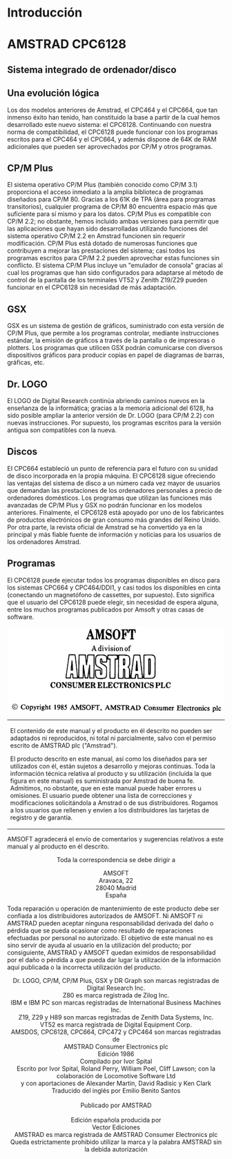 # Introducción 
# AMSTRAD CPC6128
## Sistema integrado de ordenador/disco
## Una evolución lógica

Los dos modelos anteriores de Amstrad, el CPC464 y el CPC664, que tan inmenso éxito han tenido, han constituido la base a partir de la cual hemos desarrollado este nuevo sistema: el CPC6128. Continuando con nuestra norma de compatibilidad, el CPC6128 puede funcionar con los programas escritos para el CPC464 y el CPC664, y además dispone de 64K de RAM adicionales que pueden ser aprovechados por CP/M y otros programas. 

## CP/M Plus
El sistema operativo CP/M Plus (también conocido como CP/M 3.1) proporciona el acceso inmediato a la amplia biblioteca de programas diseñados para CP/M 80. Gracias a los 61K de TPA (área para programas transitorios), cualquier programa de CP/M 80 encuentra espacio más que suficiente para sí mismo y para los datos. CP/M Plus es compatible con CP/M 2.2; no obstante, hemos incluido ambas versiones para permitir que las aplicaciones que hayan sido desarrolladas utilizando funciones del sistema operativo CP/M 2.2 en Amstrad funcionen sin requerir modificación. CP/M Plus está dotado de numerosas funciones que contribuyen a mejorar las prestaciones del sistema; casi todos los programas escritos para CP/M 2.2 pueden aprovechar estas funciones sin conflicto. El sistema CP/M Plus incluye un "emulador de consola" gracias al cual los programas que han sido configurados para adaptarse al método de control de la pantalla de los terminales VT52 y Zenith Z19/Z29 pueden funcionar en el CPC6128 sin necesidad de más adaptación. 

## GSX 
GSX es un sistema de gestión de gráficos, suministrado con esta versión de CP/M Plus, que permite a los programas controlar, mediante instrucciones estándar, la emisión de gráficos a través de la pantalla o de impresoras o plotters. Los programas que utilicen GSX podrán comunicarse con diversos dispositivos gráficos para producir copias en papel de diagramas de barras, gráficas, etc. 

## Dr. LOGO 
El LOGO de Digital Research continúa abriendo caminos nuevos en la enseñanza de la informática; gracias a la memoria adicional del 6128, ha sido posible ampliar la anterior versión de Dr. LOGO (para CP/M 2.2) con nuevas instrucciones. Por supuesto, los programas escritos para la versión antigua son compatibles con la nueva. 

## Discos 
EI CPC664 estableció un punto de referencia para el futuro con su unidad de disco incorporada en la propia máquina. El CPC6128 sigue ofreciendo las ventajas del sistema de disco a un número cada vez mayor de usuarios que demandan las prestaciones de los ordenadores personales a precio de ordenadores domésticos. Los programas que utilizan las funciones más avanzadas de CP/M Plus y GSX no podrán funcionar en los modelos anteriores. Finalmente, el CPC6128 está apoyado por uno de los fabricantes de productos electrónicos de gran consumo más grandes del Reino Unido. Por otra parte, la revista oficial de Amstrad se ha convertido ya en la principal y más fiable fuente de información y noticias para los usuarios de los ordenadores Amstrad. 

## Programas 
El CPC6128 puede ejecutar todos los programas disponibles en disco para los sistemas CPC664 y CPC464/DDI1, y casi todos los disponibles en cinta (conectando un magnetófono de cassettes, por supuesto). Esto significa que el usuario del CPC6128 puede elegir, sin necesidad de espera alguna, entre los muchos programas publicados por Amsoft y otras casas de software. 

![](png/c00-p00-i01.png)

<table><tr><td>
<p>El contenido de este manual y el producto en él descrito no pueden ser adaptados ni reproducidos, ni total ni parcialmente, salvo con el  permiso escrito de AMSTRAD plc ("Amstrad").</p>
<p>El producto descrito en este manual, así como los diseñados para ser utilizados con él, están sujetos a desarrollo y mejoras continuas. Toda la información técnica relativa al producto y su utilización (incluida la que figura en este manual) es suministrada por Amstrad de buena fe.  Admitimos, no obstante, que en este manual puede haber errores u omisiones. El usuario puede obtener una lista de correcciones y modificaciones solicitándola a Amstrad o de sus distribuidores. Rogamos a los usuarios que rellenen y envíen a los distribuidores las tarjetas de registro y de garantía.</p>
</td></tr></table>

AMSOFT agradecerá el envío de comentarios y sugerencias relativos a este manual y al producto en él descrito. 

<p align="center">Toda la correspondencia se debe dirigir a </p>
<p align="center">AMSOFT<br />
Aravaca, 22<br />
28040 Madrid <br />
España <br />
</p>

Toda reparación u operación de mantenimiento de este producto debe ser confiada a los distribuidores autorizados de AMSOFT. Ni AMSOFT ni AMSTRAD pueden aceptar ninguna responsabilidad derivada del daño o pérdida que se pueda ocasionar como resultado de reparaciones efectuadas por personal no autorizado. El objetivo de este manual no es sino servir de ayuda al usuario en la utilización del producto; por consiguiente, AMSTRAD y AMSOFT quedan eximidos de responsabilidad por el daño o pérdida a que pueda dar lugar la utilización de la información aquí publicada o la incorrecta utilización del producto. 

<p align="center">
Dr. LOGO, CP/M, CP/M Plus, GSX y DR Graph son marcas registradas de<br />
Digital Research Inc.<br />
Z80 es marca registrada de Zilog Inc.<br />
IBM e IBM PC son marcas registradas de International Business Machines Inc.<br />
Z19, Z29 y H89 son marcas registradas de Zenith Data Systems, Inc.<br />
VT52 es marca registrada de Digital Equipment Corp.<br />
AMSDOS, CPC6128, CPC664, CPC472 y CPC464 son marcas registradas de<br />
AMSTRAD Consumer Electronics plc<br />
Edición 1986<br />
Compilado por Ivor Spital<br />
Escrito por Ivor Spital, Roland Perry, William Poel, Cliff Lawson; 
con la colaboración de Locomotive Software Ltd<br />
y con aportaciones de Alexander Martin, David Radisic y Ken Clark<br />
Traducido del inglés por Emilio Benito Santos<br />
<br />
Publicado por AMSTRAD<br />
<br />
Edición española producida por<br />
Vector Ediciones <br />
AMSTRAD es marca registrada de AMSTRAD Consumer Electronics plc<br />
Queda estrictamente prohibido utilizar la marca y la palabra AMSTRAD sin la debida autorización<br />
</p>

